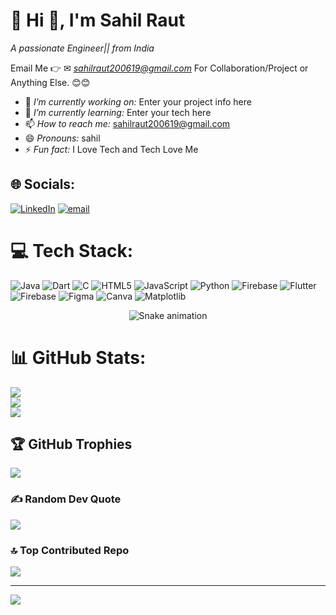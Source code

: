 # 💫 Hi 👋, I'm Sahil Raut
*A passionate  Engineer||  from India*

Email Me 👉 ✉ *sahilraut200619@gmail.com* For Collaboration/Project or Anything Else. 😊😊

- 🔭 *I’m currently working on:* Enter your project info here
- 🌱 *I’m currently learning:* Enter your tech here
- 📫 *How to reach me:* sahilraut200619@gmail.com
- 😄 *Pronouns:* sahil
- ⚡ *Fun fact:* I Love Tech and Tech Love Me
## 🌐 Socials:
[![LinkedIn](https://img.shields.io/badge/LinkedIn-%230077B5.svg?logo=linkedin&logoColor=white)](https://linkedin.com/in/https://www.linkedin.com/in/sahil-raut-717a4a329/) [![email](https://img.shields.io/badge/Email-D14836?logo=gmail&logoColor=white)](mailto:sahilraut200619@gmail.com) 

# 💻 Tech Stack:
![Java](https://img.shields.io/badge/java-%23ED8B00.svg?style=for-the-badge&logo=openjdk&logoColor=white) ![Dart](https://img.shields.io/badge/dart-%230175C2.svg?style=for-the-badge&logo=dart&logoColor=white) ![C](https://img.shields.io/badge/c-%2300599C.svg?style=for-the-badge&logo=c&logoColor=white) ![HTML5](https://img.shields.io/badge/html5-%23E34F26.svg?style=for-the-badge&logo=html5&logoColor=white) ![JavaScript](https://img.shields.io/badge/javascript-%23323330.svg?style=for-the-badge&logo=javascript&logoColor=%23F7DF1E) ![Python](https://img.shields.io/badge/python-3670A0?style=for-the-badge&logo=python&logoColor=ffdd54) ![Firebase](https://img.shields.io/badge/firebase-%23039BE5.svg?style=for-the-badge&logo=firebase) ![Flutter](https://img.shields.io/badge/Flutter-%2302569B.svg?style=for-the-badge&logo=Flutter&logoColor=white) ![Firebase](https://img.shields.io/badge/firebase-a08021?style=for-the-badge&logo=firebase&logoColor=ffcd34) ![Figma](https://img.shields.io/badge/figma-%23F24E1E.svg?style=for-the-badge&logo=figma&logoColor=white) ![Canva](https://img.shields.io/badge/Canva-%2300C4CC.svg?style=for-the-badge&logo=Canva&logoColor=white) ![Matplotlib](https://img.shields.io/badge/Matplotlib-%23ffffff.svg?style=for-the-badge&logo=Matplotlib&logoColor=black)

<!-- Snake Game Repo View -->

<div align="center">
  <img src="https://profile-readme-generator.com/assets/snake.svg" alt="Snake animation" />
</div>

# 📊 GitHub Stats:
![](https://github-readme-stats.vercel.app/api?username=sahilraut191685&theme=dark&hide_border=false&include_all_commits=true&count_private=false)<br/>
![](https://nirzak-streak-stats.vercel.app/?user=sahilraut191685&theme=dark&hide_border=false)<br/>
![](https://github-readme-stats.vercel.app/api/top-langs/?username=sahilraut191685&theme=dark&hide_border=false&include_all_commits=true&count_private=false&layout=compact)

## 🏆 GitHub Trophies
![](https://github-profile-trophy.vercel.app/?username=sahilraut191685&theme=radical&no-frame=false&no-bg=true&margin-w=4)

### ✍ Random Dev Quote
![](https://quotes-github-readme.vercel.app/api?type=horizontal&theme=radical)

### 🔝 Top Contributed Repo
![](https://github-contributor-stats.vercel.app/api?username=sahilraut191685&limit=5&theme=dark&combine_all_yearly_contributions=true)

---
[![](https://visitcount.itsvg.in/api?id=sahilraut191685&icon=0&color=0)](https://visitcount.itsvg.in)

<!-- Proudly created with GPRM ( https://gprm.itsvg.in ) -->
